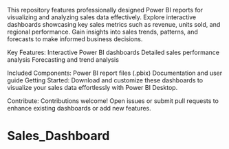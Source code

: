This repository features professionally designed Power BI reports for visualizing and analyzing sales data effectively. Explore interactive dashboards showcasing key sales metrics such as revenue, units sold, and regional performance. Gain insights into sales trends, patterns, and forecasts to make informed business decisions.

Key Features:
Interactive Power BI dashboards
Detailed sales performance analysis
Forecasting and trend analysis

Included Components:
Power BI report files (.pbix)
Documentation and user guide
Getting Started:
Download and customize these dashboards to visualize your sales data effortlessly with Power BI Desktop.

Contribute:
Contributions welcome! Open issues or submit pull requests to enhance existing dashboards or add new features.
# Sales_Dashboard
